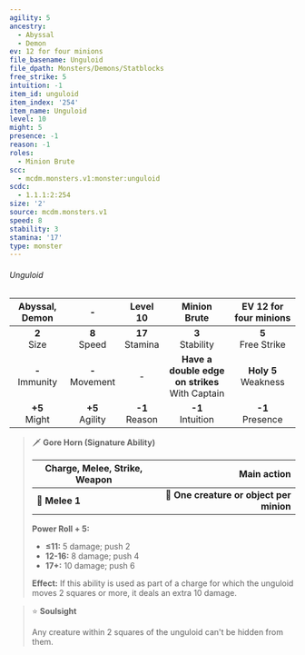 ```yaml
---
agility: 5
ancestry:
  - Abyssal
  - Demon
ev: 12 for four minions
file_basename: Unguloid
file_dpath: Monsters/Demons/Statblocks
free_strike: 5
intuition: -1
item_id: unguloid
item_index: '254'
item_name: Unguloid
level: 10
might: 5
presence: -1
reason: -1
roles:
  - Minion Brute
scc:
  - mcdm.monsters.v1:monster:unguloid
scdc:
  - 1.1.1:2:254
size: '2'
source: mcdm.monsters.v1
speed: 8
stability: 3
stamina: '17'
type: monster
---
```


###### Unguloid

|   Abyssal, Demon    |          -          |      Level 10       |                    Minion Brute                     |  EV 12 for four minions  |
| :-----------------: | :-----------------: | :-----------------: | :-------------------------------------------------: | :----------------------: |
|   **2**<br/> Size   |  **8**<br/> Speed   | **17**<br/> Stamina |                **3**<br/> Stability                 |  **5**<br/> Free Strike  |
| **-**<br/> Immunity | **-**<br/> Movement |          -          | **Have a double edge on strikes**<br/> With Captain | **Holy 5**<br/> Weakness |
|  **+5**<br/> Might  | **+5**<br/> Agility | **-1**<br/> Reason  |                **-1**<br/> Intuition                |   **-1**<br/> Presence   |

<!-- -->
> 🗡 **Gore Horn (Signature Ability)**
>
> | **Charge, Melee, Strike, Weapon** |                          **Main action** |
> | --------------------------------- | ---------------------------------------: |
> | **📏 Melee 1**                    | **🎯 One creature or object per minion** |
>
> **Power Roll + 5:**
>
> - **≤11:** 5 damage; push 2
> - **12-16:** 8 damage; push 4
> - **17+:** 10 damage; push 6
>
> **Effect:** If this ability is used as part of a charge for which the unguloid moves 2 squares or more, it deals an extra 10 damage.

<!-- -->
> ⭐️ **Soulsight**
>
> Any creature within 2 squares of the unguloid can't be hidden from them.

